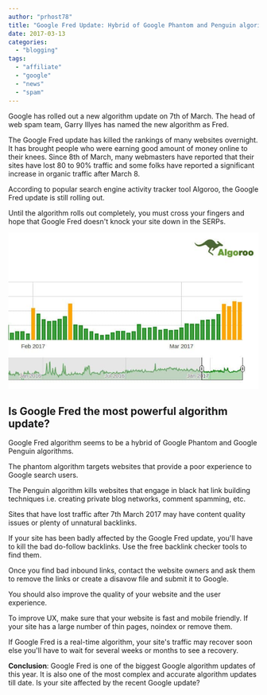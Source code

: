 ```yaml
---
author: "prhost78"
title: "Google Fred Update: Hybrid of Google Phantom and Penguin algorithms?"
date: 2017-03-13
categories: 
  - "blogging"
tags: 
  - "affiliate"
  - "google"
  - "news"
  - "spam"
---
```


Google has rolled out a new algorithm update on 7th of March. The head of web spam team, Garry Illyes has named the new algorithm as Fred.

The Google Fred update has killed the rankings of many websites overnight. It has brought people who were earning good amount of money online to their knees. Since 8th of March, many webmasters have reported that their sites have lost 80 to 90% traffic and some folks have reported a significant increase in organic traffic after March 8.

According to popular search engine activity tracker tool Algoroo, the Google Fred update is still rolling out.

Until the algorithm rolls out completely, you must cross your fingers and hope that Google Fred doesn't knock your site down in the SERPs.

![Algoroo - Google Fred Update rolling out](images/Algoroo.jpg)

## Is Google Fred the most powerful algorithm update?

Google Fred algorithm seems to be a hybrid of Google Phantom and Google Penguin algorithms.

The phantom algorithm targets websites that provide a poor experience to Google search users.

The Penguin algorithm kills websites that engage in black hat link building techniques i.e. creating private blog networks, comment spamming, etc.

Sites that have lost traffic after 7th March 2017 may have content quality issues or plenty of unnatural backlinks.

If your site has been badly affected by the Google Fred update, you'll have to kill the bad do-follow backlinks. Use the free backlink checker tools to find them.

Once you find bad inbound links, contact the website owners and ask them to remove the links or create a disavow file and submit it to Google.

You should also improve the quality of your website and the user experience.

To improve UX, make sure that your website is fast and mobile friendly. If your site has a large number of thin pages, noindex or remove them.

If Google Fred is a real-time algorithm, your site's traffic may recover soon else you'll have to wait for several weeks or months to see a recovery.

**Conclusion**: Google Fred is one of the biggest Google algorithm updates of this year. It is also one of the most complex and accurate algorithm updates till date. Is your site affected by the recent Google update?
